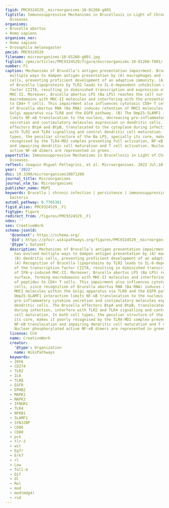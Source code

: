 ```yaml
---
figid: PMC9324529__microorganisms-10-01260-g001
figtitle: Immunosuppressive Mechanisms in Brucellosis in Light of Chronic Bacterial
  Diseases
organisms:
- Brucella abortus
- Homo sapiens
organisms_ner:
- Homo sapiens
- Drosophila melanogaster
pmcid: PMC9324529
filename: microorganisms-10-01260-g001.jpg
figlink: /pmc/articles/PMC9324529/figure/microorganisms-10-01260-f001/
number: F1
caption: Mechanisms of Brucella’s antigen presentation impairment. Brucella has evolved
  multiple ways to dampen antigen presentation by (A) macrophages and (B) dendritic
  cells, preventing proficient development of an adaptive immunity. (A) Recognition
  of Brucella lipoproteins by TLR2 leads to IL-6-dependent inhibition of the transcription
  factor CIITA, resulting in diminished transcription and expression of IFN-γ-induced
  MHC-II. Moreover, Brucella abortus LPS (Ba LPS) reaches the cell surface, forming
  macrodomains with MHC-II molecules and interfering with the presentation of peptides
  to CD4+ T cells. This impairment also influences cytotoxic CD8+ T cells, since recognition
  of Brucella abortus RNA (Ba RNA) induces retention of MHCI molecules within the
  Golgi apparatus via TLR8 and the EGFR pathway. (B) The Omp25-SLAMF1 interaction
  limits NF-κB translocation to the nucleus, decreasing pro-inflammatory cytokine
  secretion and costimulatory molecules expression in dendritic cells. The Brucella
  effectors BtpA and BtpB, translocated to the cytoplasm during infection, interfere
  with TLR2 and TLR4 signalling and control dendritic cell maturation. In both cell
  types, the peculiar structure of the Ba LPS, specially its core, makes it poorly
  recognised by the TLR4-MD2 complex preventing full activation, NF-κB translocation
  and impairing dendritic cell maturation and T cell activation. Nuclear phosphorylated
  active NF-κB dimers are represented in green.
papertitle: Immunosuppressive Mechanisms in Brucellosis in Light of Chronic Bacterial
  Diseases.
reftext: Joaquin Miguel Pellegrini, et al. Microorganisms. 2022 Jul;10(7):1260.
year: '2022'
doi: 10.3390/microorganisms10071260
journal_title: Microorganisms
journal_nlm_ta: Microorganisms
publisher_name: MDPI
keywords: Brucella | chronic infection | persistence | immunosuppression | intracellular
  bacteria
automl_pathway: 0.7765361
figid_alias: PMC9324529__F1
figtype: Figure
redirect_from: /figures/PMC9324529__F1
ndex: ''
seo: CreativeWork
schema-jsonld:
  '@context': https://schema.org/
  '@id': https://pfocr.wikipathways.org/figures/PMC9324529__microorganisms-10-01260-g001.html
  '@type': Dataset
  description: Mechanisms of Brucella’s antigen presentation impairment. Brucella
    has evolved multiple ways to dampen antigen presentation by (A) macrophages and
    (B) dendritic cells, preventing proficient development of an adaptive immunity.
    (A) Recognition of Brucella lipoproteins by TLR2 leads to IL-6-dependent inhibition
    of the transcription factor CIITA, resulting in diminished transcription and expression
    of IFN-γ-induced MHC-II. Moreover, Brucella abortus LPS (Ba LPS) reaches the cell
    surface, forming macrodomains with MHC-II molecules and interfering with the presentation
    of peptides to CD4+ T cells. This impairment also influences cytotoxic CD8+ T
    cells, since recognition of Brucella abortus RNA (Ba RNA) induces retention of
    MHCI molecules within the Golgi apparatus via TLR8 and the EGFR pathway. (B) The
    Omp25-SLAMF1 interaction limits NF-κB translocation to the nucleus, decreasing
    pro-inflammatory cytokine secretion and costimulatory molecules expression in
    dendritic cells. The Brucella effectors BtpA and BtpB, translocated to the cytoplasm
    during infection, interfere with TLR2 and TLR4 signalling and control dendritic
    cell maturation. In both cell types, the peculiar structure of the Ba LPS, specially
    its core, makes it poorly recognised by the TLR4-MD2 complex preventing full activation,
    NF-κB translocation and impairing dendritic cell maturation and T cell activation.
    Nuclear phosphorylated active NF-κB dimers are represented in green.
  license: CC0
  name: CreativeWork
  creator:
    '@type': Organization
    name: WikiPathways
  keywords:
  - IRF6
  - CD274
  - TLR2
  - IL6
  - TLR8
  - EGFR
  - EPHB2
  - MAPK1
  - MAPK3
  - IFNGR1
  - TLR4
  - NFKB1
  - SLAMF1
  - SYNJ2BP
  - CD86
  - CD80
  - pck
  - tlr-2
  - wit
  - Egfr
  - Erk7
  - rl
  - Low
  - Toll-4
  - Dif
  - dl
  - Rel
  - mod
  - mod(mdg4)
  - rsd
---
```

